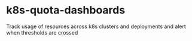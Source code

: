 # k8s-quota-dashboards
Track usage of resources across k8s clusters and deployments and alert when thresholds are crossed
